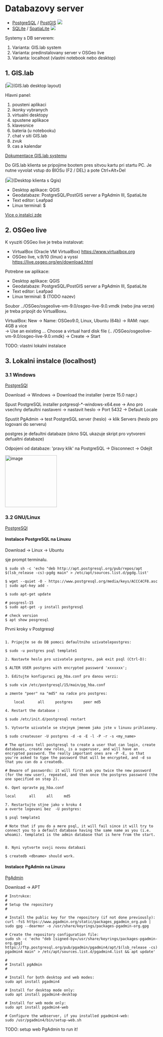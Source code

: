 # Databazovy server 

* [PostgreSQL](https://www.postgresql.org/) / [PostGIS](https://postgis.net/) 
[<img src="https://postgis.net/logos/postgis-logo-small.png">](PostGIS)
* [SQLite](https://www.sqlite.org/index.html) / [SpatiaLite](https://www.gaia-gis.it/fossil/libspatialite/index)
[<img src="https://www.gaia-gis.it/fossil/libspatialite/logo">](Spatialite)

Systemy s DB serverem: 
1. Varianta: GIS.lab system
2. Varianta: predinstalovany server v OSGeo live
3. Varianta: localhost (vlastni notebook nebo desktop)

## 1. GIS.lab
[<img src="https://gislab.readthedocs.io/en/latest/_images/client-layout.png">](GIS.lab desktop layout)

Hlavni panel:
1. pousteni aplikaci 
2. ikonky vybranych 
3. virtualni desktopy
4. spustene aplikace
5. klavesnice 
6. bateria (u notebooku)
7. chat v siti GIS.lab
8. zvuk 
9. cas a kalendar

[Dokumentace GIS.lab systemu](https://gislab.readthedocs.io/en/latest/client-layout/index.html)

Do GIS.lab klienta se pripojime bootem pres sitvou kartu pri startu PC. 
Je nutne vyvolat vstup do BIOSu (F2 / DEL) a pote Ctrl+Alt+Del 

[<img src="https://gislab.readthedocs.io/en/latest/_images/client-layout-qgis.png">](Desktop klienta s Qgis)

- Desktop aplikace: QGIS
- Geodatabaze: PostgreSQL/PostGIS server a PgAdmin III, SpatiaLite
- Text editor: Leafpad
- Linux terminal: $  

[Vice o instalci zde](https://gislab.readthedocs.io/en/latest/client-layout/index.html)


## 2. OSGeo live
K vyuziti OSGeo live je treba instalovat: 
* VirtualBox (Oracle VM VirtualBox) https://www.virtualbox.org 
* OSGeo live, v.9/10 (linux) a vyssi https://live.osgeo.org/en/download.html

Potrebne sw aplikace: 
- Desktop aplikace: QGIS
- Geodatabaze: PostgreSQL/PostGIS server a PgAdmin III, SpatiaLite
- Text editor: Leafpad
- Linux terminal: $  (TODO nazev)

Soubor ../OSGeo/osgeolive-vm-9.0/osgeo-live-9.0.vmdk (nebo jina verze) je treba pripojit do VirtualBoxu.  

VirtualBox: New -> Name: OSGeo9.0, Linux, Ubuntu (64b) -> RAM: napr. 4GB a vice  
-> Use an existing …  Choose a virtual hard disk file (.. /OSGeo/osgeolive-vm-9.0/osgeo-live-9.0.vmdk)
-> Create -> Start


TODO: vlastni lokalni instalace
## 3. Lokalni instalce (localhost) 

### 3.1 Windows 
[PostgreSQl](https://www.postgresql.org/) 

Download -> Windows -> Download the installer (verze 15.0 napr.) 

Spust PostgreSQL installer potgresql-*-windows-x64.exe -> Ano pro vsechny defaultni nastaveni 
-> nastavit heslo -> Port 5432 -> Default Locale 

Spustit PgAdmin -> test PostgreSQL server (heslo) -> klik Servers (heslo pro logovani do serveru)

postgres je defaultni databaze (okno SQL ukazuje skript pro vytvoreni defualtni databaze)

Odpojeni od databaze: 'pravy klik' na PostgreSQL -> Disconnect -> Odejit 

<img width="170" alt="image" src="https://user-images.githubusercontent.com/11438547/197375820-717d9b70-8f71-4849-9a94-2b740bc397f3.png">
    





### 3.2 GNU/Linux 

[PostgreSQl](https://www.postgresql.org/)

#### Instalace PostgreSQL na Linuxu

Download -> Linux -> Ubuntu 

```$```je prompt terminalu. 

```
$ sudo sh -c 'echo "deb http://apt.postgresql.org/pub/repos/apt $(lsb_release -cs)-pgdg main" > /etc/apt/sources.list.d/pgdg.list'

$ wget --quiet -O - https://www.postgresql.org/media/keys/ACCC4CF8.asc | sudo apt-key add -

$ sudo apt-get update

# posgresl-15 
$ sudo apt-get -y install postgresql

# check version 
$ apt show posgresql 
```

Prvni kroky v Postgresql

```

1. Pripojte se do DB pomoci defaultniho uzivatelepostgres:

$ sudo -u postgres psql template1

2. Nastavte heslo pro uzivatele postgres, pak exit psql (Ctrl-D):

$ ALTER USER postgres with encrypted password 'xxxxxxx';

3. Editujte konfiguraci pg_hba.conf pro danou verzi:

$ sudo vim /etc/postgresql/15/main/pg_hba.conf

a zmente "peer" na "md5" na radce pro postgres:

    local      all     postgres     peer md5

4. Restart the database :

$ sudo /etc/init.d/postgresql restart

5. Vytvorte uzivatele se stejnym jmenem jako jste v linuxu prihlaseny. 

$ sudo createuser -U postgres -d -e -E -l -P -r -s <my_name>

# The options tell postgresql to create a user that can login, create databases, create new roles, is a superuser, and will have an encrypted password. The really important ones are -P -E, so that you're asked to type the password that will be encrypted, and -d so that you can do a createdb.

# Beware of passwords: it will first ask you twice the new password (for the new user), repeated, and then once the postgres password (the one specified on step 2).

6. Opet opravte pg_hba.conf 

local      all     all     md5

7. Restartujte stjne jako v kroku 4 
a overte logovani bez  -U postgres:

$ psql template1

# Note that if you do a mere psql, it will fail since it will try to connect you to a default database having the same name as you (i.e. whoami). template1 is the admin database that is here from the start.

    
8. Nyni vytvorte svoji novou databazi 

$ createdb <dbname> should work.

```


#### Instalace PgAdmin na Linuxu


[PgAdmin](https://www.pgadmin.org/)

Download -> APT 

```
# Instrukce: 
#
# Setup the repository
#

# Install the public key for the repository (if not done previously):
curl -fsS https://www.pgadmin.org/static/packages_pgadmin_org.pub | sudo gpg --dearmor -o /usr/share/keyrings/packages-pgadmin-org.gpg

# Create the repository configuration file:
sudo sh -c 'echo "deb [signed-by=/usr/share/keyrings/packages-pgadmin-org.gpg] https://ftp.postgresql.org/pub/pgadmin/pgadmin4/apt/$(lsb_release -cs) pgadmin4 main" > /etc/apt/sources.list.d/pgadmin4.list && apt update'

#
# Install pgAdmin
#

# Install for both desktop and web modes:
sudo apt install pgadmin4

# Install for desktop mode only:
sudo apt install pgadmin4-desktop

# Install for web mode only: 
sudo apt install pgadmin4-web 

# Configure the webserver, if you installed pgadmin4-web:
sudo /usr/pgadmin4/bin/setup-web.sh

```

TODO: setup web PgAdmin to run it! 
